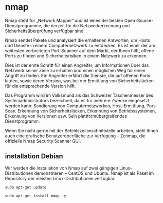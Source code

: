 # nmap
Nmap steht für „Network Mapper“ und ist eines der besten Open-Source-Dienstprogramme, die derzeit für die Netzwerkerkennung und Sicherheitsüberprüfung verfügbar sind.

Nmap sendet Pakete und analysiert die erhaltenen Antworten, um Hosts und Dienste in einem Computernetzwerk zu entdecken. Es ist einer der am weitesten verbreiteten Port-Scanner auf dem Markt, der Ihnen hilft, offene Ports zu finden und Sicherheitsrisiken in einem Netzwerk zu erkennen.

Dies ist der erste Schritt für einen Angreifer, um Informationen über das Netzwerk seiner Ziele zu erhalten und einen möglichen Weg für einen Angriff zu finden. Ein Angreifer erfährt die Dienste, die auf offenen Ports laufen, sowie deren Version, was bei der Ermittlung von Sicherheitslücken für die entsprechende Version hilft.

Das Programm wird im Volksmund als das Schweizer Taschenmesser des Systemadministrators bezeichnet, da es für mehrere Zwecke eingesetzt werden kann: Sondierung von Computernetzwerken, Host-Ermittlung, Port-Scan, Erkennung von Sicherheitslücken, Erkennung von Betriebssystemen, Erkennung von Versionen usw. Sein plattformübergreifendes Dienstprogramm.

Wenn Sie nicht gerne mit der Befehlszeilenschnittstelle arbeiten, steht Ihnen auch eine grafische Benutzeroberfläche zur Verfügung – Zenmap, die offizielle Nmap Security Scanner GUI.

## installation Debian

Wir werden die Installation von Nmap auf zwei gängigen Linux-Distributionen demonstrieren – CentOS und Ubuntu. Nmap ist als Paket im Repository der meisten Linux-Distributionen verfügbar.

```
sudo apt-get update
```
```
sudo apt-get install nmap -y
```
